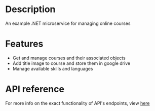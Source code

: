 # Description
An example .NET microservice for managing online courses
# Features
- Get and manage courses and their associated objects
- Add title image to course and store them in google drive
- Manage available skills and languages
# API reference
For more info on the exact functionality of API's endpoints, view [here](docs/APIReference.md)

